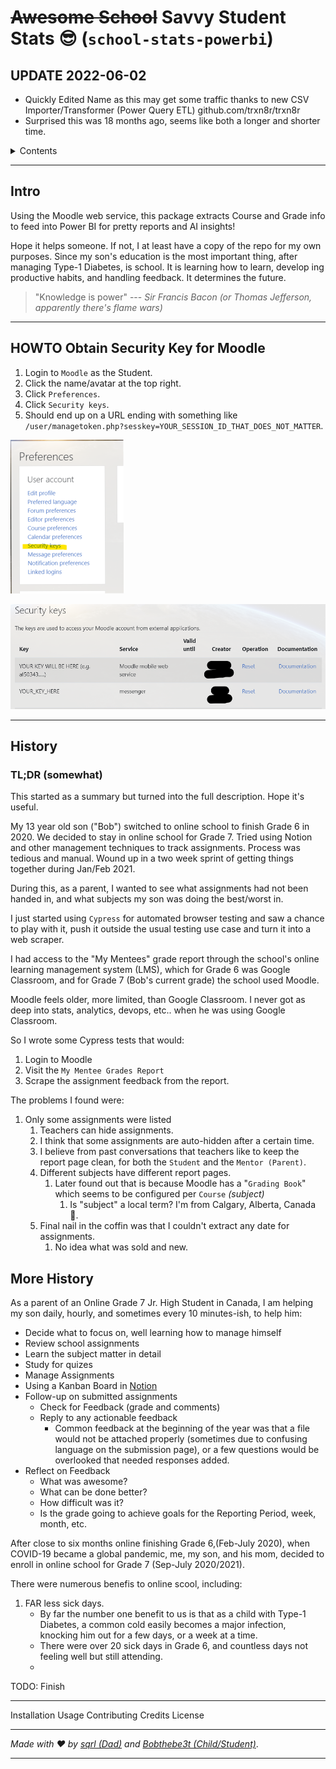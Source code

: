 # ~~Awesome School~~ Savvy Student Stats :sunglasses: (`school-stats-powerbi`)

## UPDATE 2022-06-02
- Quickly Edited Name as this may get some traffic thanks to new CSV Importer/Transformer (Power Query ETL)
github.com/trxn8r/trxn8r
- Surprised this was 18 months ago, seems like both a longer and shorter time.

<details>
<summary>Contents</summary>

## Contents

- [Awesome School Stats :sunglasses: (`school-stats-powerbi`)](#awesome-school-stats-sunglasses-school-stats-powerbi)
  - [Contents](#contents)
  - [Intro](#intro)
  - [HOWTO Obtain Security Key for Moodle](#howto-obtain-security-key-for-moodle)
  - [History](#history)
    - [TL;DR (somewhat)](#tldr-somewhat)
  - [More History](#more-history)

</details>

----
## Intro

Using the Moodle web service, this package extracts Course and Grade info to feed into Power BI for pretty reports and AI insights!

Hope it helps someone. If not, I at least have a copy of the repo for my own purposes. 
Since my son's education is the most important thing, after managing Type-1 Diabetes, is school.
It is learning how to learn, develop ing productive habits, and handling feedback.
It determines the future.

> "Knowledge is power"
> --- *Sir Francis Bacon (or Thomas Jefferson, apparently there's flame wars)*

---

## HOWTO Obtain Security Key for Moodle

1. Login to `Moodle` as the Student.
2. Click the name/avatar at the top right.
3. Click `Preferences`.
4. Click `Security keys`.
5. Should end up on a URL ending 
   with something like 
   `/user/managetoken.php?sesskey=YOUR_SESSION_ID_THAT_DOES_NOT_MATTER`.





![image-Moodle-Preferences](README.assets/image-Moodle-Preferences.png)

![image-Moodle-Keys](README.assets/image-Moodle-Keys.png)



---


## History

### TL;DR (somewhat)

This started as a summary but turned into the full description. Hope it's useful.

My 13 year old son ("Bob") switched to online school to finish Grade 6 in 2020. We
decided to stay in online school for Grade 7. Tried using Notion and other
management techniques to track assignments. Process was tedious and manual.
Wound up in a two week sprint of getting things together during Jan/Feb 2021.

During this, as a parent, I wanted to see what assignments had not been handed
in, and what subjects my son was doing the best/worst in.

I just started using `Cypress` for automated browser testing and saw a chance to play with it,
push it outside the usual testing use case and turn it into a web scraper.

I had access to the "My Mentees" grade report through the school's 
online learning management system (LMS), which for Grade 6 was Google Classroom,
and for Grade 7 (Bob's current grade) the school used Moodle.

Moodle feels older, more limited, than Google Classroom.
I never got as deep into stats, analytics, devops, etc.. when he was using Google Classroom.

So I wrote some Cypress tests that would:

1. Login to Moodle
2. Visit the `My Mentee Grades Report`
3. Scrape the assignment feedback from the report.

The problems I found were:

1. Only some assignments were listed
   1. Teachers can hide assignments.
   2. I think that some assignments are auto-hidden after a certain time.
   3. I believe from past conversations that teachers like to keep the report page clean, for both the `Student` and the `Mentor (Parent)`.
   4. Different subjects have different report pages.
      1. Later found out that is because Moodle has a "`Grading Book`" which seems to be configured per `Course` *(subject)* 
         1. Is "subject" a local term? I'm from Calgary, Alberta, Canada 🍁.
   5. Final nail in the coffin was that I couldn't extract any date for assignments. 
      1. No idea what was sold and new.



## More History

As a parent of an Online Grade 7 Jr. High Student in Canada, I am helping my
son daily, hourly, and sometimes every 10 minutes-ish, to help him:

- Decide what to focus on, well learning how to manage himself
- Review school assignments
- Learn the subject matter in detail
- Study for quizes
- Manage Assignments
- Using a Kanban Board in [Notion](//notion.so)
- Follow-up on submitted assignments
  - Check for Feedback (grade and comments)
  - Reply to any actionable feedback
    - Common feedback at the beginning of the year was that a file would not
      be attached properly (sometimes due to confusing language on the
      submission page), or a few questions would be overlooked that needed
      responses added.
- Reflect on Feedback
  - What was awesome?
  - What can be done better?
  - How difficult was it?
  - Is the grade going to achieve goals for the Reporting Period, week, month,
    etc.

After close to six months online finishing Grade 6,(Feb-July 2020), when
COVID-19 became a global pandemic, me, my son, and his mom, decided to enroll
in online school for Grade 7 (Sep-July 2020/2021). 

There were numerous benefis to online scool, including:

1. FAR less sick days.
   - By far the number one benefit to us is that as a child with Type-1
     Diabetes, a common cold easily becomes a major infection, knocking him
     out for a few days, or a week at a time. 
   - There were over 20 sick days in Grade 6, and countless days not feeling
     well but still attending.
   - 

TODO: Finish


---
Installation
Usage
Contributing
Credits
License


---

*Made with :heart: by [sqrl (Dad)](https://twitter.com/gregdevelops) and [Bobthebe3t (Child/Student)](http://www.bobisagamer.com/)*.

---
